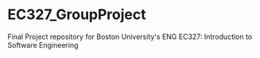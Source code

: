 # EC327_GroupProject
Final Project repository for Boston University's ENG EC327: Introduction to Software Engineering
